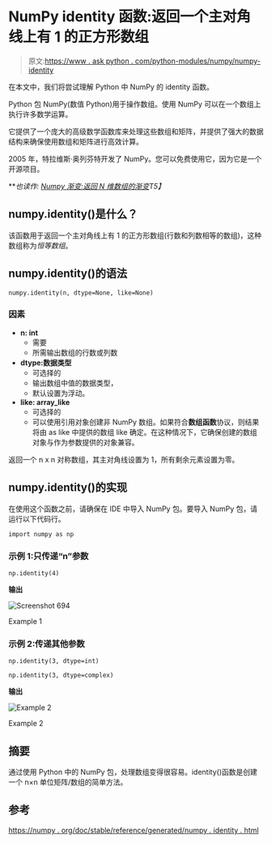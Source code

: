# NumPy identity 函数:返回一个主对角线上有 1 的正方形数组

> 原文:[https://www . ask python . com/python-modules/numpy/numpy-identity](https://www.askpython.com/python-modules/numpy/numpy-identity)

在本文中，我们将尝试理解 Python 中 NumPy 的 identity 函数。

Python 包 NumPy(数值 Python)用于操作数组。使用 NumPy 可以在一个数组上执行许多数学运算。

它提供了一个庞大的高级数学函数库来处理这些数组和矩阵，并提供了强大的数据结构来确保使用数组和矩阵进行高效计算。

2005 年，特拉维斯·奥列芬特开发了 NumPy。您可以免费使用它，因为它是一个开源项目。

***也读作: [Numpy 渐变:返回 N 维数组的渐变](https://www.askpython.com/python/numpy-gradient)*T5】**

## numpy.identity()是什么？

该函数用于返回一个主对角线上有 1 的正方形数组(行数和列数相等的数组)，这种数组称为*恒等数组*。

## numpy.identity()的语法

```
numpy.identity(n, dtype=None, like=None)

```

### 因素

*   **n: int**
    *   需要
    *   所需输出数组的行数或列数
*   **dtype:数据类型**
    *   可选择的
    *   输出数组中值的数据类型，
    *   默认设置为浮动。
*   **like: array_like**
    *   可选择的
    *   可以使用引用对象创建非 NumPy 数组。如果符合**数组函数**协议，则结果将由 as like 中提供的数组 like 确定。在这种情况下，它确保创建的数组对象与作为参数提供的对象兼容。

返回一个 n x n 对称数组，其主对角线设置为 1，所有剩余元素设置为零。

## numpy.identity()的实现

在使用这个函数之前，请确保在 IDE 中导入 NumPy 包。要导入 NumPy 包，请运行以下代码行。

```
import numpy as np

```

### 示例 1:只传递“n”参数

```
np.identity(4)

```

**输出**

![Screenshot 694](../Images/e8b3b0b409319423e00cfa00b72116f5.png)

Example 1

### 示例 2:传递其他参数

```
np.identity(3, dtype=int)

np.identity(3, dtype=complex)

```

**输出**

![Example 2](../Images/55f5005a204daec90ec718342d825a15.png)

Example 2

## 摘要

通过使用 Python 中的 NumPy 包，处理数组变得很容易。identity()函数是创建一个 n×n 单位矩阵/数组的简单方法。

## 参考

[https://numpy . org/doc/stable/reference/generated/numpy . identity . html](https://numpy.org/doc/stable/reference/generated/numpy.identity.html)